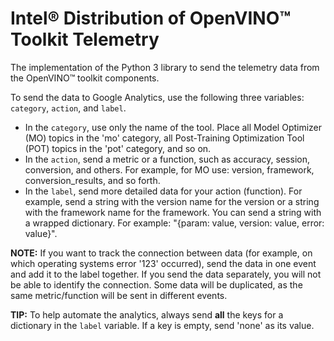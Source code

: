 #  Intel® Distribution of OpenVINO™ Toolkit Telemetry

The implementation of the Python 3 library to send the telemetry data from the OpenVINO™ toolkit components.

To send the data to Google Analytics, use the following three variables: `category`, `action`, and `label`.

- In the `category`, use only the name of the tool. Place all Model Optimizer (MO) topics in the 'mo' category, all Post-Training Optimization Tool (POT) topics in the 'pot' category, and so on. 
- In the `action`, send a metric or a function, such as accuracy, session, conversion, and others. For example, for MO use: version, framework, conversion_results, and so forth.
- In the `label`, send more detailed data for your action (function). For example, send a string with the version name for the version or a string with the framework name for the framework. You can send a string with a wrapped dictionary. For example: "{param: value, version: value, error: value}".

**NOTE:** If you want to track the connection between data (for example, on which operating systems error '123' occurred), send the data in one event and add it to the label together. If you send the data separately, you will not be able to identify the connection. Some data will be duplicated, as the same metric/function will be sent in different events.

**TIP:**  To help automate the analytics, always send **all** the keys for a dictionary in the `label` variable. If a key is empty, send 'none' as its value. 
